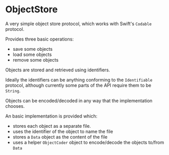 # ObjectStore

A very simple object store protocol, which works with Swift's `Codable` protocol.

Provides three basic operations:

- save some objects 
- load some objects
- remove some objects

Objects are stored and retrieved using identifiers. 

Ideally the identifiers can be anything conforming to the `Identifiable` protocol, although currently some parts of the API require them to be `String`.

Objects can be encoded/decoded in any way that the implementation chooses.

An basic implementation is provided which:

- stores each object as a separate file.
- uses the identifier of the object to name the file
- stores a `Data` object as the content of the file
- uses a helper `ObjectCoder` object to encode/decode the objects to/from `Data`



